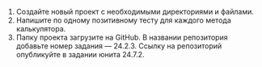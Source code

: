 1. Создайте новый проект с необходимыми директориями и файлами.
2. Напишите по одному позитивному тесту для каждого метода калькулятора.
3. Папку проекта загрузите на GitHub. В названии репозитория добавьте номер задания — 24.2.3. Ссылку на репозиторий опубликуйте в задании юнита 24.7.2.
